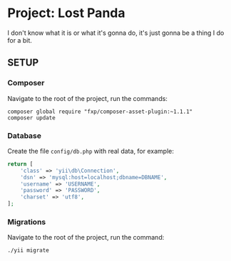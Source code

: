 Project: Lost Panda
============================

I don't know what it is or what it's gonna do, it's just gonna be a 
thing I do for a bit.

SETUP
-------------

### Composer

Navigate to the root of the project, run the commands:

~~~
composer global require "fxp/composer-asset-plugin:~1.1.1"
composer update
~~~


### Database

Create the file `config/db.php` with real data, for example:

```php
return [
    'class' => 'yii\db\Connection',
    'dsn' => 'mysql:host=localhost;dbname=DBNAME',
    'username' => 'USERNAME',
    'password' => 'PASSWORD',
    'charset' => 'utf8',
];
```

### Migrations

Navigate to the root of the project, run the command: 

~~~
./yii migrate
~~~


